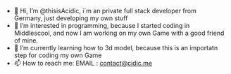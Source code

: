 - 👋 Hi, I’m @thisisAcidic, i´m an private full stack developer from Germany, just developing my own stuff
- 👀 I’m interested in programming, because I started coding in Middlescool, and now I am working on my own Game with a good friend of mine. 
- 🌱 I’m currently learning how to 3d model, because this is an importatn step for coding my own Game
- 📫 How to reach me: 
EMAIL :           contact@cidic.me


<!---
thisisAcidic/thisisAcidic is a ✨ special ✨ repository because its `README.md` (this file) appears on your GitHub profile.
You can click the Preview link to take a look at your changes.
--->
